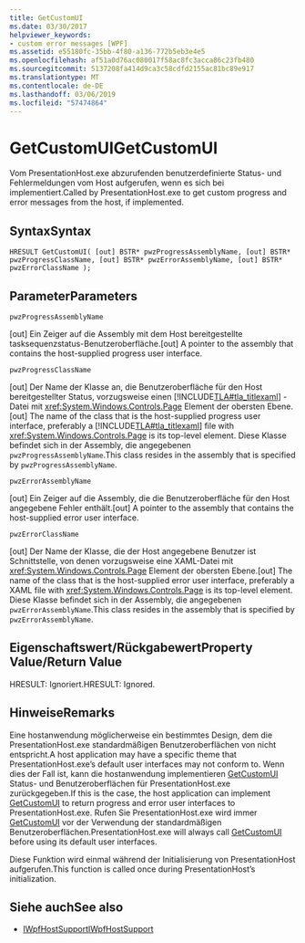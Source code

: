 ```yaml
---
title: GetCustomUI
ms.date: 03/30/2017
helpviewer_keywords:
- custom error messages [WPF]
ms.assetid: e55180fc-35bb-4f80-a136-772b5eb3e4e5
ms.openlocfilehash: af51a0d76ac080017f58ac8fc3acca86c23fb480
ms.sourcegitcommit: 5137208fa414d9ca3c58cdfd2155ac81bc89e917
ms.translationtype: MT
ms.contentlocale: de-DE
ms.lasthandoff: 03/06/2019
ms.locfileid: "57474864"
---
```

# <a name="getcustomui"></a><span data-ttu-id="e55cf-102">GetCustomUI</span><span class="sxs-lookup"><span data-stu-id="e55cf-102">GetCustomUI</span></span>
<span data-ttu-id="e55cf-103">Vom PresentationHost.exe abzurufenden benutzerdefinierte Status- und Fehlermeldungen vom Host aufgerufen, wenn es sich bei implementiert.</span><span class="sxs-lookup"><span data-stu-id="e55cf-103">Called by PresentationHost.exe to get custom progress and error messages from the host, if implemented.</span></span>  
  
## <a name="syntax"></a><span data-ttu-id="e55cf-104">Syntax</span><span class="sxs-lookup"><span data-stu-id="e55cf-104">Syntax</span></span>  
  
```  
HRESULT GetCustomUI( [out] BSTR* pwzProgressAssemblyName, [out] BSTR* pwzProgressClassName, [out] BSTR* pwzErrorAssemblyName, [out] BSTR* pwzErrorClassName );  
```  
  
## <a name="parameters"></a><span data-ttu-id="e55cf-105">Parameter</span><span class="sxs-lookup"><span data-stu-id="e55cf-105">Parameters</span></span>  
 `pwzProgressAssemblyName`  
  
 <span data-ttu-id="e55cf-106">[out] Ein Zeiger auf die Assembly mit dem Host bereitgestellte tasksequenzstatus-Benutzeroberfläche.</span><span class="sxs-lookup"><span data-stu-id="e55cf-106">[out] A pointer to the assembly that contains the host-supplied progress user interface.</span></span>  
  
 `pwzProgressClassName`  
  
 <span data-ttu-id="e55cf-107">[out] Der Name der Klasse an, die Benutzeroberfläche für den Host bereitgestellter Status, vorzugsweise einen [!INCLUDE[TLA#tla_titlexaml](../../../../includes/tlasharptla-titlexaml-md.md)] -Datei mit <xref:System.Windows.Controls.Page> Element der obersten Ebene.</span><span class="sxs-lookup"><span data-stu-id="e55cf-107">[out] The name of the class that is the host-supplied progress user interface, preferably a [!INCLUDE[TLA#tla_titlexaml](../../../../includes/tlasharptla-titlexaml-md.md)] file with <xref:System.Windows.Controls.Page> is its top-level element.</span></span> <span data-ttu-id="e55cf-108">Diese Klasse befindet sich in der Assembly, die angegebenen `pwzProgressAssemblyName`.</span><span class="sxs-lookup"><span data-stu-id="e55cf-108">This class resides in the assembly that is specified by `pwzProgressAssemblyName`.</span></span>  
  
 `pwzErrorAssemblyName`  
  
 <span data-ttu-id="e55cf-109">[out] Ein Zeiger auf die Assembly, die die Benutzeroberfläche für den Host angegebene Fehler enthält.</span><span class="sxs-lookup"><span data-stu-id="e55cf-109">[out] A pointer to the assembly that contains the host-supplied error user interface.</span></span>  
  
 `pwzErrorClassName`  
  
 <span data-ttu-id="e55cf-110">[out] Der Name der Klasse, die der Host angegebene Benutzer ist Schnittstelle, von denen vorzugsweise eine XAML-Datei mit <xref:System.Windows.Controls.Page> Element der obersten Ebene.</span><span class="sxs-lookup"><span data-stu-id="e55cf-110">[out] The name of the class that is the host-supplied error user interface, preferably a XAML file with <xref:System.Windows.Controls.Page> is its top-level element.</span></span> <span data-ttu-id="e55cf-111">Diese Klasse befindet sich in der Assembly, die angegebenen `pwzErrorAssemblyName`.</span><span class="sxs-lookup"><span data-stu-id="e55cf-111">This class resides in the assembly that is specified by `pwzErrorAssemblyName`.</span></span>  
  
## <a name="property-valuereturn-value"></a><span data-ttu-id="e55cf-112">Eigenschaftswert/Rückgabewert</span><span class="sxs-lookup"><span data-stu-id="e55cf-112">Property Value/Return Value</span></span>  
 <span data-ttu-id="e55cf-113">HRESULT: Ignoriert.</span><span class="sxs-lookup"><span data-stu-id="e55cf-113">HRESULT: Ignored.</span></span>  
  
## <a name="remarks"></a><span data-ttu-id="e55cf-114">Hinweise</span><span class="sxs-lookup"><span data-stu-id="e55cf-114">Remarks</span></span>  
 <span data-ttu-id="e55cf-115">Eine hostanwendung möglicherweise ein bestimmtes Design, dem die PresentationHost.exe standardmäßigen Benutzeroberflächen von nicht entspricht.</span><span class="sxs-lookup"><span data-stu-id="e55cf-115">A host application may have a specific theme that PresentationHost.exe’s default user interfaces may not conform to.</span></span> <span data-ttu-id="e55cf-116">Wenn dies der Fall ist, kann die hostanwendung implementieren [GetCustomUI](getcustomui.md) Status- und Benutzeroberflächen für PresentationHost.exe zurückgegeben.</span><span class="sxs-lookup"><span data-stu-id="e55cf-116">If this is the case, the host application can implement [GetCustomUI](getcustomui.md) to return progress and error user interfaces to PresentationHost.exe.</span></span> <span data-ttu-id="e55cf-117">Rufen Sie PresentationHost.exe wird immer [GetCustomUI](getcustomui.md) vor der Verwendung der standardmäßigen Benutzeroberflächen.</span><span class="sxs-lookup"><span data-stu-id="e55cf-117">PresentationHost.exe will always call [GetCustomUI](getcustomui.md) before using its default user interfaces.</span></span>  
  
 <span data-ttu-id="e55cf-118">Diese Funktion wird einmal während der Initialisierung von PresentationHost aufgerufen.</span><span class="sxs-lookup"><span data-stu-id="e55cf-118">This function is called once during PresentationHost’s initialization.</span></span>  
  
## <a name="see-also"></a><span data-ttu-id="e55cf-119">Siehe auch</span><span class="sxs-lookup"><span data-stu-id="e55cf-119">See also</span></span>
- [<span data-ttu-id="e55cf-120">IWpfHostSupport</span><span class="sxs-lookup"><span data-stu-id="e55cf-120">IWpfHostSupport</span></span>](iwpfhostsupport.md)
